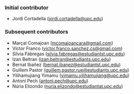 ### Initial contributor

* Jordi Cortadella (<jordi.cortadella@upc.edu>)

### Subsequent contributors

* Marçal Comajoan (<mcomajoancara@gmail.com>)
* Víctor Franco (<victor.franco.sanchez.cs@gmail.com>)
* Sílvia Fàbregas (silvia.fabregas@estudiantst.upc.edu)
* Izan Beltran (izan.beltran@estudiants.upc.edu)
* Bernat Ibañez (bernat.ibanez@estudiantst.upc.edu)
* Guillem Pastor (guillem.pastor.rue@estudiants.upc.edu)
* Yilihamujiang Yimamu (yimamu.yilihamujiang@upc.edu)
* Antoni Pech (antoni.pech@upc.edu)
* Núria Elizondo (nuria.elizondo@estudiantat.upc.edu)
